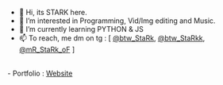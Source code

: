 - 👋 Hi, its STARK here.
- 👀 I’m interested in Programming, Vid/Img editing and Music.
- 🌱 I’m currently learning PYTHON & JS
- 📫 To reach, me dm on tg : [ <a href="https://t.me/btw_stark">@btw_StaRk</a>, <a href="https://t.me/btw_starkk">@btw_StaRkk</a>, <a href="https://t.me/mr_stark_of">@mR_StaRk_oF</a> ]
<br>
- Portfolio : <a href="https://btw_star.blogspot.com">Website</a>

<!---
Vikas9901/Vikas9901 is a ✨ special ✨ repository because its `README.md` (this file) appears on your GitHub profile.
You can click the Preview link to take a look at your changes.
--->
